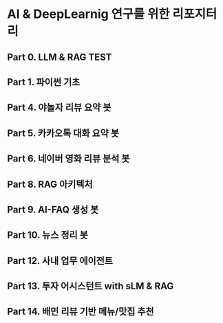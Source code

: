 # AI & DeepLearnig 연구를 위한 리포지터리

## Part 0. LLM & RAG TEST
## Part 1. 파이썬 기초
## Part 4. 야놀자 리뷰 요약 봇
## Part 5. 카카오톡 대화 요약 봇
## Part 6. 네이버 영화 리뷰 분석 봇
## Part 8. RAG 아키텍처
## Part 9. AI-FAQ 생성 봇
## Part 10. 뉴스 정리 봇
## Part 12. 사내 업무 에이전트
## Part 13. 투자 어시스턴트 with sLM & RAG
## Part 14. 배민 리뷰 기반 메뉴/맛집 추천